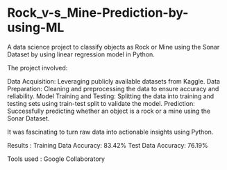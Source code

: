 # Rock_v-s_Mine-Prediction-by-using-ML

A data science project to classify objects as Rock or Mine using the Sonar Dataset by using linear regression model in Python.

The project involved:

Data Acquisition: Leveraging publicly available datasets from Kaggle.
Data Preparation: Cleaning and preprocessing the data to ensure accuracy and reliability.
Model Training and Testing: Splitting the data into training and testing sets using train-test split to validate the model.
Prediction: Successfully predicting whether an object is a rock or a mine using the Sonar Dataset.

It was fascinating to turn raw data into actionable insights using Python.

Results :
Training Data Accuracy: 83.42%
Test Data Accuracy: 76.19%

Tools used : Google Collaboratory
